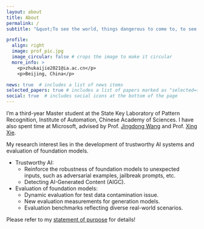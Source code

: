 ```yaml
---
layout: about
title: About
permalink: /
subtitle: "&quot;To see the world, things dangerous to come to, to see behind walls, draw closer, to find each other and to feel.&quot;"

profile:
  align: right
  image: prof_pic.jpg
  image_circular: false # crops the image to make it circular
  more_info: >
    <p>zhukaijie2021@ia.ac.cn</p>
    <p>Beijing, China</p>

news: true  # includes a list of news items
selected_papers: true # includes a list of papers marked as "selected={true}"
social: true  # includes social icons at the bottom of the page
---
```


I’m a third-year Master student at the State Key Laboratory of Pattern Recognition, Institute of Automation, Chinese Academy of Sciences. I have also spent time at Microsoft, advised by Prof. [Jingdong Wang](https://jd92.wang/) and Prof. [Xing Xie](https://www.microsoft.com/en-us/research/people/xingx/). 

My research interest lies in the development of trustworthy AI systems and evaluation of foundation models.

- Trustworthy AI:
  - Reinforce the robustness of foundation models to unexpected inputs, such as adversarial examples, jailbreak prompts, etc.
  - Detecting AI-Generated Content (AIGC).
- Evaluation of foundation models:
  - Dynamic evaluation for test data contamination issue.
  - New evaluation measurements for generation models.
  - Evaluation benchmarks reflecting diverse real-world scenarios.

Please refer to my [statement of purpose](../assets/pdf/Research_Statement_Kaijie_Zhu.pdf) for details!